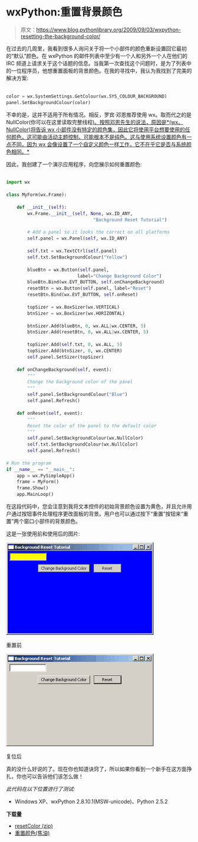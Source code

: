 # wxPython:重置背景颜色

> 原文：<https://www.blog.pythonlibrary.org/2009/09/03/wxpython-resetting-the-background-color/>

在过去的几周里，我看到很多人询问关于将一个小部件的颜色重新设置回它最初的“默认”颜色。在 wxPython 的邮件列表中至少有一个人和另外一个人在他们的 IRC 频道上请求关于这个话题的信息。当我第一次查找这个问题时，是为了列表中的一位程序员，他想重置面板的背景颜色。在我的寻找中，我认为我找到了完美的解决方案:

```py

color = wx.SystemSettings.GetColour(wx.SYS_COLOUR_BACKGROUND)
panel.SetBackgroundColour(color)

```

不幸的是，这并不适用于所有情况。相反，罗宾·邓恩推荐使用 wx。取而代之的是 NullColor(你可以在这里读取完整线程[)。按照邓恩先生的说法，原因是*(wx。NullColor)将告诉 wx 小部件没有特定的颜色集，因此它将使用平台想要使用的任何颜色，这可能由活动主题控制，可能根本不是纯色。这与使用系统设置颜色有一点不同，因为 wx 会像设置了一个自定义颜色一样工作，它不在乎它是否与系统颜色相同。*](http://groups.google.com/group/wxpython-users/browse_frm/thread/4f08f23d95d8b7c3/2d89d9b5212f7476?lnk=gst&q=SetBackgroundColour+on+Panels#2d89d9b5212f7476)

因此，我创建了一个演示应用程序，向您展示如何重置颜色:

```py

import wx

class MyForm(wx.Frame):

    def __init__(self):
        wx.Frame.__init__(self, None, wx.ID_ANY, 
                                 "Background Reset Tutorial")

        # Add a panel so it looks the correct on all platforms
        self.panel = wx.Panel(self, wx.ID_ANY)

        self.txt = wx.TextCtrl(self.panel)
        self.txt.SetBackgroundColour("Yellow")

        blueBtn = wx.Button(self.panel, 
                           label="Change Background Color")
        blueBtn.Bind(wx.EVT_BUTTON, self.onChangeBackground)
        resetBtn = wx.Button(self.panel, label="Reset")
        resetBtn.Bind(wx.EVT_BUTTON, self.onReset)

        topSizer = wx.BoxSizer(wx.VERTICAL)
        btnSizer = wx.BoxSizer(wx.HORIZONTAL)

        btnSizer.Add(blueBtn, 0, wx.ALL|wx.CENTER, 5)
        btnSizer.Add(resetBtn, 0, wx.ALL|wx.CENTER, 5)

        topSizer.Add(self.txt, 0, wx.ALL, 5)
        topSizer.Add(btnSizer, 0, wx.CENTER)
        self.panel.SetSizer(topSizer)

    def onChangeBackground(self, event):
        """
        Change the background color of the panel
        """
        self.panel.SetBackgroundColour("Blue")
        self.panel.Refresh()

    def onReset(self, event):
        """
        Reset the color of the panel to the default color
        """
        self.panel.SetBackgroundColour(wx.NullColor)
        self.txt.SetBackgroundColour(wx.NullColor)
        self.panel.Refresh()

# Run the program
if __name__ == "__main__":
    app = wx.PySimpleApp()
    frame = MyForm()
    frame.Show()
    app.MainLoop()

```

在这段代码中，您会注意到我将文本控件的初始背景颜色设置为黄色，并且允许用户通过按钮事件处理程序更改面板的背景。用户也可以通过按下“重置”按钮来“重置”两个窗口小部件的背景颜色。

这是一张使用前和使用后的图片:

[![Before reset](img/28bc9646b66dbe4efaacbb2adb3eb382.png "Before")](https://www.blog.pythonlibrary.org/wp-content/uploads/2009/09/changed.png)

重置前

[![After reset](img/ecd1a2923a1797d46c0074b8637b08db.png "After")](https://www.blog.pythonlibrary.org/wp-content/uploads/2009/09/reset.png)

复位后

真的没什么好说的了。现在你也知道诀窍了，所以如果你看到一个新手在这方面挣扎，你也可以告诉他们该怎么做！

*此代码在以下位置进行了测试:*

*   Windows XP、wxPython 2.8.10.1(MSW-unicode)、Python 2.5.2

**下载量**

*   [resetColor (zip)](https://www.blog.pythonlibrary.org/wp-content/uploads/2009/09/resetColor.zip)
*   [重置颜色(焦油)](https://www.blog.pythonlibrary.org/wp-content/uploads/2009/09/resetColor.tar)